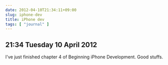 ```yaml
---
date: 2012-04-10T21:34:11+09:00
slug: iphone-dev
title: iPhone dev
tags: [ "journal" ]
---
```


## 21:34 Tuesday 10 April 2012

I've just finished chapter 4 of Beginning iPhone Development. Good stuffs.

 

 
